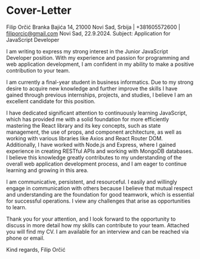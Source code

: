 # Cover-Letter

Filip Orčić
Branka Bajića 14, 21000 Novi Sad, Srbija | +381605572600 | filiporcic@gmail.com
Novi Sad, 22.9.2024.
Subject: Application for JavaScript Developer

I am writing to express my strong interest in the Junior JavaScript Developer position. With my experience and passion for programming and web application development, I am confident in my ability to make a positive contribution to your team.

I am currently a final-year student in business informatics. Due to my strong desire to acquire new knowledge and further improve the skills I have gained through previous internships, projects, and studies, I believe I am an excellent candidate for this position.

I have dedicated significant attention to continuously learning JavaScript, which has provided me with a solid foundation for more efficiently mastering the React library and its key concepts, such as state management, the use of props, and component architecture, as well as working with various libraries like Axios and React Router DOM. Additionally, I have worked with Node.js and Express, where I gained experience in creating RESTful APIs and working with MongoDB databases. I believe this knowledge greatly contributes to my understanding of the overall web application development process, and I am eager to continue learning and growing in this area.

I am communicative, persistent, and resourceful. I easily and willingly engage in communication with others because I believe that mutual respect and understanding are the foundation for good teamwork, which is essential for successful operations. I view any challenges that arise as opportunities to learn.

Thank you for your attention, and I look forward to the opportunity to discuss in more detail how my skills can contribute to your team. Attached you will find my CV. I am available for an interview and can be reached via phone or email.

Kind regards,
Filip Orčić
